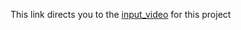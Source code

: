 This link directs you to the [input_video](https://drive.google.com/file/d/1-AUkOCMiO2xsmaLiBp49zwMeNyqI84Hz/view?usp=sharing) for this project